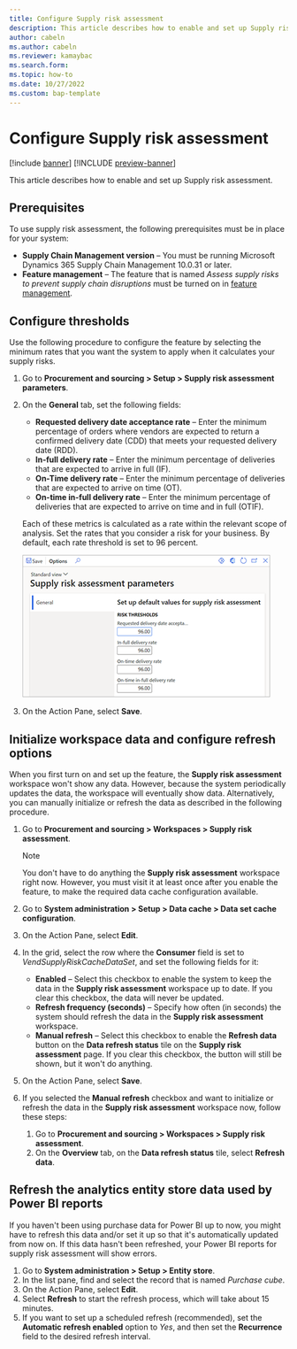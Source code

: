 ```yaml
---
title: Configure Supply risk assessment
description: This article describes how to enable and set up Supply risk assessment.
author: cabeln
ms.author: cabeln
ms.reviewer: kamaybac
ms.search.form: 
ms.topic: how-to 
ms.date: 10/27/2022 
ms.custom: bap-template
---
```


# Configure Supply risk assessment

[!include [banner](../includes/banner.md)]
[!INCLUDE [preview-banner](../includes/preview-banner.md)]
<!-- KFM: Preview until 10.0.31 GA -->

This article describes how to enable and set up Supply risk assessment.

## Prerequisites

To use supply risk assessment, the following prerequisites must be in place for your system:

- **Supply Chain Management version** – You must be running Microsoft Dynamics 365 Supply Chain Management 10.0.31 or later.
- **Feature management** – The feature that is named *Assess supply risks to prevent supply chain disruptions* must be turned on in [feature management](../../fin-ops-core/fin-ops/get-started/feature-management/feature-management-overview.md).

## Configure thresholds

Use the following procedure to configure the feature by selecting the minimum rates that you want the system to apply when it calculates your supply risks.

1. Go to **Procurement and sourcing \> Setup \> Supply risk assessment parameters**.
1. On the **General** tab, set the following fields:

    - **Requested delivery date acceptance rate** – Enter the minimum percentage of orders where vendors are expected to return a confirmed delivery date (CDD) that meets your requested delivery date (RDD).
    - **In-full delivery rate** – Enter the minimum percentage of deliveries that are expected to arrive in full (IF).
    - **On-Time delivery rate** – Enter the minimum percentage of deliveries that are expected to arrive on time (OT).
    - **On-time in-full delivery rate** – Enter the minimum percentage of deliveries that are expected to arrive on time and in full (OTIF).

    Each of these metrics is calculated as a rate within the relevant scope of analysis. Set the rates that you consider a risk for your business. By default, each rate threshold is set to 96 percent.

    ![General tab of the Supply risk assessment parameters page.](media/sra-parameters-general.png "General tab of the Supply risk assessment parameters page")

1. On the Action Pane, select **Save**.

## Initialize workspace data and configure refresh options

When you first turn on and set up the feature, the **Supply risk assessment** workspace won't show any data. However, because the system periodically updates the data, the workspace will eventually show data. Alternatively, you can manually initialize or refresh the data as described in the following procedure.

1. Go to **Procurement and sourcing \> Workspaces \> Supply risk assessment**. 

    > [!NOTE]
    > You don't have to do anything the **Supply risk assessment** workspace right now. However, you must visit it at least once after you enable the feature, to make the required data cache configuration available.

1. Go to **System administration \> Setup \> Data cache \> Data set cache configuration**.
1. On the Action Pane, select **Edit**.
1. In the grid, select the row where the **Consumer** field is set to *VendSupplyRiskCacheDataSet*, and set the following fields for it:

    - **Enabled** – Select this checkbox to enable the system to keep the data in the **Supply risk assessment** workspace up to date. If you clear this checkbox, the data will never be updated.
    - **Refresh frequency (seconds)** – Specify how often (in seconds) the system should refresh the data in the **Supply risk assessment** workspace.
    - **Manual refresh** – Select this checkbox to enable the **Refresh data** button on the  **Data refresh status** tile on the **Supply risk assessment** page. If you clear this checkbox, the button will still be shown, but it won't do anything.

1. On the Action Pane, select **Save**.
1. If you selected the **Manual refresh** checkbox and want to initialize or refresh the data in the **Supply risk assessment** workspace now, follow these steps:

    1. Go to **Procurement and sourcing \> Workspaces \> Supply risk assessment**.
    2. On the **Overview** tab, on the **Data refresh status** tile, select **Refresh data**.

## Refresh the analytics entity store data used by Power BI reports

If you haven't been using purchase data for Power BI up to now, you might have to refresh this data and/or set it up so that it's automatically updated from now on. If this data hasn't been refreshed, your Power BI reports for supply risk assessment will show errors.

1. Go to **System administration \> Setup \> Entity store**.
1. In the list pane, find and select the record that is named *Purchase cube*.
1. On the Action Pane, select **Edit**.
1. Select **Refresh** to start the refresh process, which will take about 15 minutes.
1. If you want to set up a scheduled refresh (recommended), set the **Automatic refresh enabled** option to *Yes*, and then set the **Recurrence** field to the desired refresh interval.
